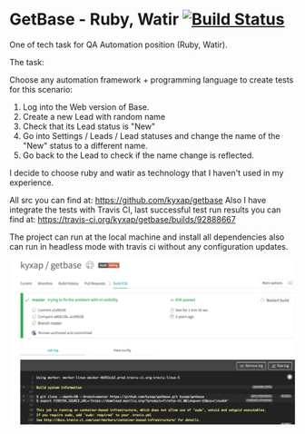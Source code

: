 # GetBase - Ruby, Watir [![Build Status](https://travis-ci.org/kyxap/getbase.svg?branch=master)](https://travis-ci.org/kyxap/getbase)
One of tech task for QA Automation position (Ruby, Watir).

The task:

Choose any automation framework + programming language to create tests for this scenario:
1. Log into the Web version of Base. 
2. Create a new Lead with random name
3. Check that its Lead status is "New"
4. Go into Settings / Leads / Lead statuses and change the name of the "New" status to a different name.
5. Go back to the Lead to check if the name change is reflected.

I decide to choose ruby and watir as technology that I haven't used in my experience. 

All src you can find at: https://github.com/kyxap/getbase
Also I have integrate the tests with Travis CI, last successful test run results you can find at: https://travis-ci.org/kyxap/getbase/builds/92888667

The project can run at the local machine and install all dependencies also can run in headless mode with travis ci without any configuration updates.

![](https://github.com/kyxap/getbase/blob/master/getBaseReport.png)
